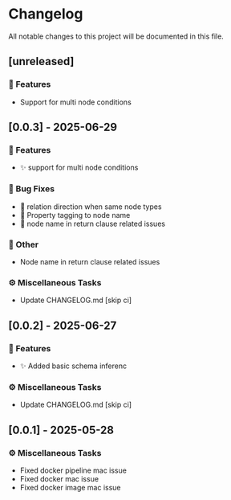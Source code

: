 # Changelog

All notable changes to this project will be documented in this file.

## [unreleased]

### 🚀 Features

- Support for multi node conditions

## [0.0.3] - 2025-06-29

### 🚀 Features

- :sparkles: support for multi node conditions

### 🐛 Bug Fixes

- :bug: relation direction when same node types
- :bug: Property tagging to node name
- :bug: node name in return clause related issues

### 💼 Other

- Node name in return clause related issues

### ⚙️ Miscellaneous Tasks

- Update CHANGELOG.md [skip ci]

## [0.0.2] - 2025-06-27

### 🚀 Features

- :sparkles: Added basic schema inferenc

### ⚙️ Miscellaneous Tasks

- Update CHANGELOG.md [skip ci]

## [0.0.1] - 2025-05-28

### ⚙️ Miscellaneous Tasks

- Fixed docker pipeline mac issue
- Fixed docker mac issue
- Fixed docker image mac issue

<!-- generated by git-cliff -->
